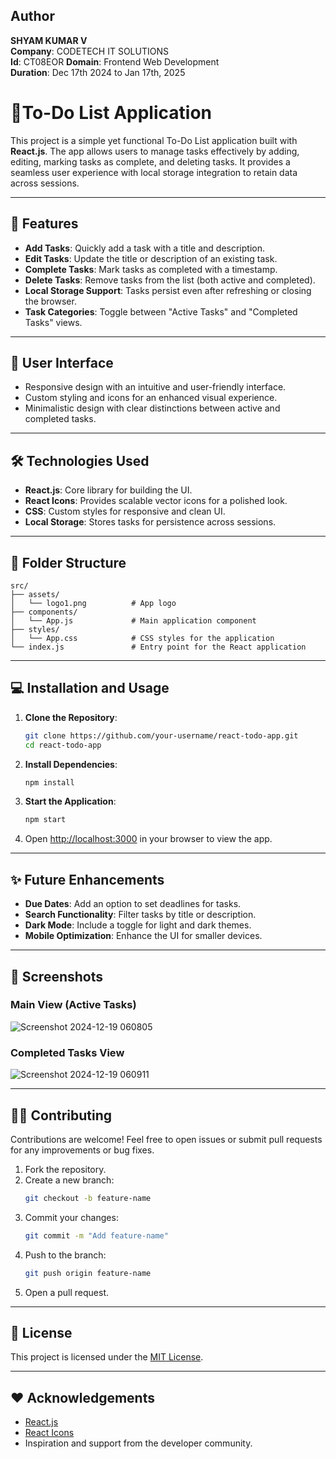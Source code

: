 ## Author
**SHYAM KUMAR V**  
**Company**: CODETECH IT SOLUTIONS  
**Id**: CT08EOR 
**Domain**: Frontend Web Development  
**Duration**: Dec 17th 2024 to Jan 17th, 2025

# 📝To-Do List Application

This project is a simple yet functional To-Do List application built with **React.js**. The app allows users to manage tasks effectively by adding, editing, marking tasks as complete, and deleting tasks. It provides a seamless user experience with local storage integration to retain data across sessions.

---

## 🚀 Features

- **Add Tasks**: Quickly add a task with a title and description.
- **Edit Tasks**: Update the title or description of an existing task.
- **Complete Tasks**: Mark tasks as completed with a timestamp.
- **Delete Tasks**: Remove tasks from the list (both active and completed).
- **Local Storage Support**: Tasks persist even after refreshing or closing the browser.
- **Task Categories**: Toggle between "Active Tasks" and "Completed Tasks" views.

---

## 🎨 User Interface

- Responsive design with an intuitive and user-friendly interface.
- Custom styling and icons for an enhanced visual experience.
- Minimalistic design with clear distinctions between active and completed tasks.

---

## 🛠️ Technologies Used

- **React.js**: Core library for building the UI.
- **React Icons**: Provides scalable vector icons for a polished look.
- **CSS**: Custom styles for responsive and clean UI.
- **Local Storage**: Stores tasks for persistence across sessions.

---

## 📂 Folder Structure

```
src/
├── assets/
│   └── logo1.png          # App logo
├── components/
│   └── App.js             # Main application component
├── styles/
│   └── App.css            # CSS styles for the application
└── index.js               # Entry point for the React application
```

---

## 💻 Installation and Usage

1. **Clone the Repository**:
   ```bash
   git clone https://github.com/your-username/react-todo-app.git
   cd react-todo-app
   ```

2. **Install Dependencies**:
   ```bash
   npm install
   ```

3. **Start the Application**:
   ```bash
   npm start
   ```

4. Open [http://localhost:3000](http://localhost:3000) in your browser to view the app.

---

## ✨ Future Enhancements

- **Due Dates**: Add an option to set deadlines for tasks.
- **Search Functionality**: Filter tasks by title or description.
- **Dark Mode**: Include a toggle for light and dark themes.
- **Mobile Optimization**: Enhance the UI for smaller devices.

---

## 📸 Screenshots

### Main View (Active Tasks)
 ![Screenshot 2024-12-19 060805](https://github.com/user-attachments/assets/6f712df9-0d03-42e7-b789-f67f39891cdd)



### Completed Tasks View
![Screenshot 2024-12-19 060911](https://github.com/user-attachments/assets/96c29d3d-3423-4de8-b701-fc0c5e184581)

---

## 🧑‍💻 Contributing

Contributions are welcome! Feel free to open issues or submit pull requests for any improvements or bug fixes.

1. Fork the repository.
2. Create a new branch:
   ```bash
   git checkout -b feature-name
   ```
3. Commit your changes:
   ```bash
   git commit -m "Add feature-name"
   ```
4. Push to the branch:
   ```bash
   git push origin feature-name
   ```
5. Open a pull request.

---

## 📝 License

This project is licensed under the [MIT License](LICENSE).

---

## ❤️ Acknowledgements

- [React.js](https://reactjs.org/)
- [React Icons](https://react-icons.github.io/react-icons/)
- Inspiration and support from the developer community.
```
